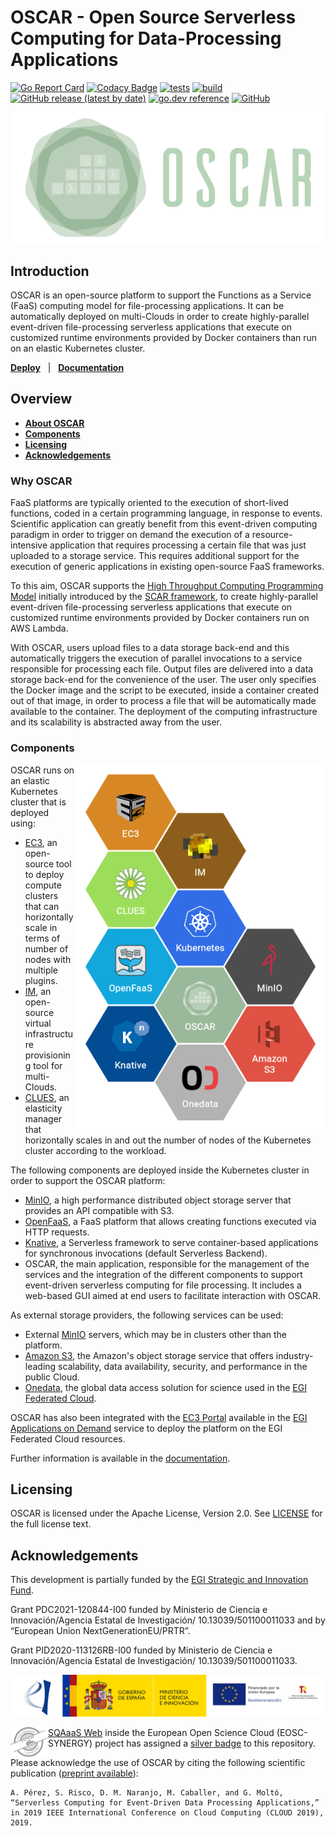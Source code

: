 # OSCAR - Open Source Serverless Computing for Data-Processing Applications

[![Go Report Card](https://goreportcard.com/badge/github.com/grycap/oscar)](https://goreportcard.com/report/github.com/grycap/oscar)
[![Codacy Badge](https://app.codacy.com/project/badge/Coverage/8145efdfb9d24af1b5b53e21c6e2df99)](https://www.codacy.com/gh/grycap/oscar/dashboard?utm_source=github.com&utm_medium=referral&utm_content=grycap/oscar&utm_campaign=Badge_Coverage)
[![tests](https://github.com/grycap/oscar/actions/workflows/tests.yaml/badge.svg?branch=master)](https://github.com/grycap/oscar/actions/workflows/tests.yaml)
[![build](https://github.com/grycap/oscar/workflows/build/badge.svg)](https://github.com/grycap/oscar/actions?query=workflow%3Abuild)
[![GitHub release (latest by date)](https://img.shields.io/github/v/release/grycap/oscar)](https://github.com/grycap/oscar/pkgs/container/oscar)
[![go.dev reference](https://img.shields.io/badge/go.dev-reference-007d9c?logo=go&logoColor=white&style=flat)](https://pkg.go.dev/github.com/grycap/oscar)
[![GitHub](https://img.shields.io/github/license/grycap/oscar)](https://github.com/grycap/oscar/blob/master/LICENSE)

![OSCAR-logo](docs/images/oscar3.png)

## Introduction

OSCAR is an open-source platform to support the Functions as a Service (FaaS)
computing model for file-processing applications. It can be automatically
deployed on multi-Clouds in order to create highly-parallel event-driven
file-processing serverless applications that execute on customized runtime
environments provided by Docker containers than run on an elastic Kubernetes
cluster.

[**Deploy**](https://grycap.github.io/oscar/deploy-im-dashboard/) &nbsp; |
&nbsp; [**Documentation**](https://grycap.github.io/oscar/) &nbsp;

## Overview

- [**About OSCAR**](#why-oscar)
- [**Components**](#components)
- [**Licensing**](#licensing)
- [**Acknowledgements**](#acknowledgements)

### Why OSCAR

FaaS platforms are typically oriented to the execution of short-lived functions,
coded in a certain programming language, in response to events. Scientific
application can greatly benefit from this event-driven computing paradigm in
order to trigger on demand the execution of a resource-intensive application
that requires processing a certain file that was just uploaded to a storage
service. This requires additional support for the execution of generic
applications in existing open-source FaaS frameworks.

To this aim, OSCAR supports the
[High Throughput Computing Programming Model](https://scar.readthedocs.io/en/latest/prog_model.html)
initially introduced by the [SCAR framework](https://github.com/grycap/scar),
to create highly-parallel event-driven file-processing serverless applications
that execute on customized runtime environments provided by Docker containers
run on AWS Lambda.

With OSCAR, users upload files to a data storage back-end and this automatically
triggers the execution of parallel invocations to a service responsible for
processing each file. Output files are delivered into a data storage back-end
for the convenience of the user. The user only specifies the Docker image and
the script to be executed, inside a container created out of that image, in
order to process a file that will be automatically made available to the
container. The deployment of the computing infrastructure and its scalability
is abstracted away from the user.

### Components

<img align="right" src="docs/images/oscar-components.png" alt="OSCAR Components" width="400"></left>

OSCAR runs on an elastic Kubernetes cluster that is deployed using:

- [EC3](http://www.grycap.upv.es/ec3), an open-source tool to deploy compute
    clusters that can horizontally scale in terms of number of nodes with
    multiple plugins.
- [IM](http://www.grycap.upv.es/im), an open-source virtual infrastructure
    provisioning tool for multi-Clouds.
- [CLUES](http://github.com/grycap/clues), an elasticity manager that
    horizontally scales in and out the number of nodes of the Kubernetes cluster
    according to the workload.

The following components are deployed inside the Kubernetes cluster in order
to support the OSCAR platform:

- [MinIO](http://minio.io), a high performance distributed object storage
    server that provides an API compatible with S3.
- [OpenFaaS](https://www.openfaas.com/), a FaaS platform that allows creating
    functions executed via HTTP requests.
- [Knative](https://knative.dev), a Serverless framework to serve
    container-based applications for synchronous invocations (default Serverless
    Backend).
- OSCAR, the main application, responsible for the management of the services
    and the integration of the different components to support event-driven
    serverless computing for file processing. It includes a web-based GUI aimed at
    end users to facilitate interaction with OSCAR.

As external storage providers, the following services can be used:

- External [MinIO](https://min.io) servers, which may be in clusters other than
    the platform.
- [Amazon S3](https://aws.amazon.com/s3/), the Amazon's  object storage service
    that offers industry-leading scalability, data availability, security, and
    performance in the public Cloud.
- [Onedata](https://onedata.org/), the global data access solution for science
    used in the [EGI Federated Cloud](https://datahub.egi.eu/).

OSCAR has also been integrated with the [EC3 Portal](https://servproject.i3m.upv.es/ec3-ltos/index.php)
available in the [EGI Applications on Demand](https://www.egi.eu/services/applications-on-demand/)
service to deploy the platform on the EGI Federated Cloud resources.

Further information is available in the [documentation](https://grycap.github.io/oscar).

## Licensing

OSCAR is licensed under the Apache License, Version 2.0. See
[LICENSE](https://github.com/grycap/scar/blob/master/LICENSE) for the full
license text.

## Acknowledgements

This development is partially funded by the [EGI Strategic and Innovation Fund](https://www.egi.eu/about/egi-council/egi-strategic-and-innovation-fund/).

Grant PDC2021-120844-I00 funded by Ministerio de Ciencia e Innovación/Agencia
Estatal de Investigación/ 10.13039/501100011033 and by “European Union NextGenerationEU/PRTR”.

Grant PID2020-113126RB-I00 funded by Ministerio de Ciencia e Innovación/Agencia
Estatal de Investigación/ 10.13039/501100011033.

![financing](docs/images/financing/funded.png)

<a href="https://eu.badgr.com/public/assertions/0vLlQBANQzyHMOrmcsck3w?identity__url=https:%2F%2Fgithub.com%2FEOSC-synergy%2Foscar.assess.sqaaas%2Fcommit%2F10254d15a9230f45c84dae22f3711653162faf78">
    <img align="left" src="docs/images/badge_software_silver.png" alt="Silver Badge" width="60">
</a>

[SQAaaS Web](https://sqaaas.eosc-synergy.eu/#/auth/full-assessment) inside the
European Open Science Cloud (EOSC-SYNERGY) project has assigned a 
[silver badge](https://eu.badgr.com/public/assertions/0vLlQBANQzyHMOrmcsck3w?identity__url=https:%2F%2Fgithub.com%2FEOSC-synergy%2Foscar.assess.sqaaas%2Fcommit%2F10254d15a9230f45c84dae22f3711653162faf78)
to this repository.

Please acknowledge the use of OSCAR by citing the following scientific
publication ([preprint available](https://www.grycap.upv.es/gmolto/publications/preprints/Perez2019osc.pdf)):

```
A. Pérez, S. Risco, D. M. Naranjo, M. Caballer, and G. Moltó,
“Serverless Computing for Event-Driven Data Processing Applications,”
in 2019 IEEE International Conference on Cloud Computing (CLOUD 2019), 2019.
```
